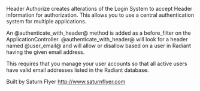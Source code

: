 Header Authorize creates alterations of the Login System to accept Header information for authorization. This allows you to use a central authentication system for multiple applications.

An @authenticate_with_header@ method is added as a before_filter on the ApplicationController. @authenticate_with_header@ will look for a header named @user_email@ and will allow or disallow based on a user in Radiant having the given email address.

This requires that you manage your user accounts so that all active users have valid email addresses listed in the Radiant database.

Built by Saturn Flyer http://www.saturnflyer.com